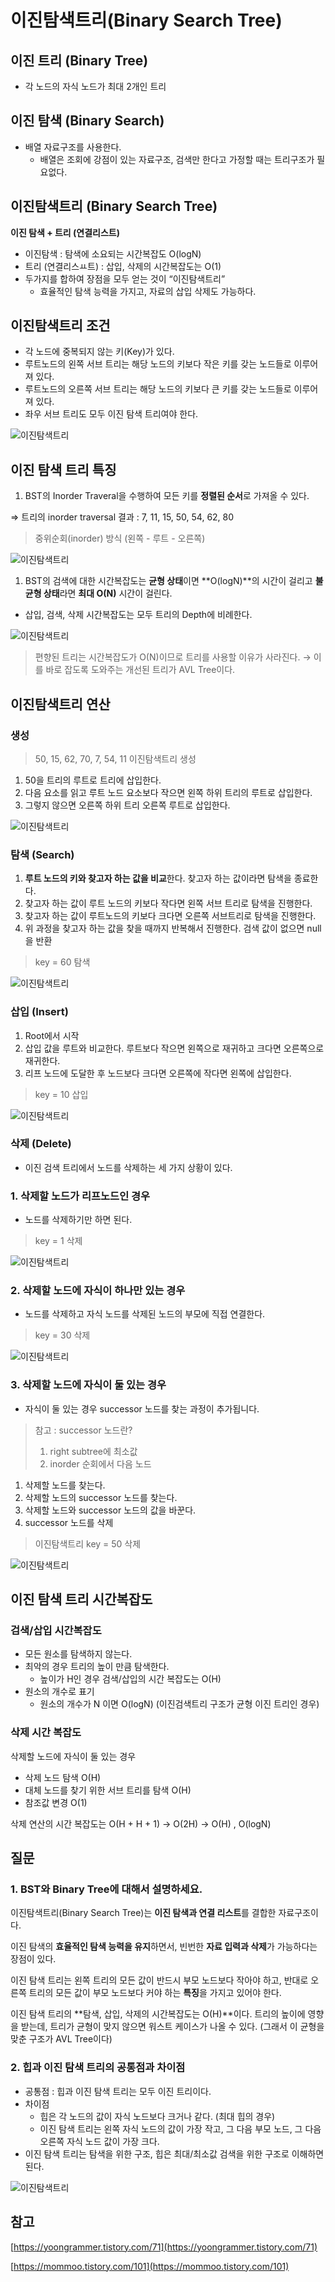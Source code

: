 # 이진탐색트리(Binary Search Tree)

## 이진 트리 (Binary Tree)

- 각 노드의 자식 노드가 최대 2개인 트리

## 이진 탐색 (Binary Search)

- 배열 자료구조를 사용한다.
    - 배열은 조회에 강점이 있는 자료구조, 검색만 한다고 가정할 때는 트리구조가 필요없다.

## 이진탐색트리 (Binary Search Tree)

**이진 탐색 + 트리 (연결리스트)**

- 이진탐색 : 탐색에 소요되는 시간복잡도 O(logN)
- 트리 (연결리스ㅛ트) : 삽입, 삭제의 시간복잡도는 O(1)
- 두가지를 합하여 장점을 모두 얻는 것이 “이진탐색트리”
    - 효율적인 탐색 능력을 가지고, 자료의 삽입 삭제도 가능하다.

## 이진탐색트리 조건

- 각 노드에 중복되지 않는 키(Key)가 있다.
- 루트노드의 왼쪽 서브 트리는 해당 노드의 키보다 작은 키를 갖는 노드들로 이루어져 있다.
- 루트노드의 오른쪽 서브 트리는 해당 노드의 키보다 큰 키를 갖는 노드들로 이루어져 있다.
- 좌우 서브 트리도 모두 이진 탐색 트리여야 한다.

![이진탐색트리](https://img1.daumcdn.net/thumb/R1280x0/?scode=mtistory2&fname=https%3A%2F%2Fblog.kakaocdn.net%2Fdn%2FbCe3QD%2Fbtq2ytHuN1Z%2FAi82KHYBlgY01j9hbwjOO1%2Fimg.png)

## 이진 탐색 트리 특징

1. BST의 Inorder Traveral을 수행하여 모든 키를 **정렬된 순서**로 가져올 수 있다.

⇒ 트리의 inorder traversal 결과 : 7, 11, 15, 50, 54, 62, 80

> 중위순회(inorder) 방식 (왼쪽 - 루트 - 오른쪽)


![이진탐색트리](https://img1.daumcdn.net/thumb/R1280x0/?scode=mtistory2&fname=https%3A%2F%2Fblog.kakaocdn.net%2Fdn%2Fcg5ezX%2Fbtq2y4AZEqe%2FBIKAzOf74qQmD4vqEN6lP1%2Fimg.png)

1. BST의 검색에 대한 시간복잡도는 **균형 상태**이면 **O(logN)**의 시간이 걸리고 **불균형 상태**라면 **최대 O(N)** 시간이 걸린다.
- 삽입, 검색, 삭제 시간복잡도는 모두 트리의 Depth에 비례한다.

![이진탐색트리](https://img1.daumcdn.net/thumb/R1280x0/?scode=mtistory2&fname=https%3A%2F%2Fblog.kakaocdn.net%2Fdn%2Fb5AX6Z%2Fbtq2BDbA4Sw%2FCDSV3lITsUrDIiss7ODMLk%2Fimg.png)

> 편향된 트리는 시간복잡도가 O(N)이므로 트리를 사용할 이유가 사라진다.
→ 이를 바로 잡도록 도와주는 개선된 트리가 AVL Tree이다.
>

## 이진탐색트리 연산

### 생성

> 50, 15, 62, 70, 7, 54, 11 이진탐색트리 생성
>
1. 50을 트리의 루트로 트리에 삽입한다.
2. 다음 요소를 읽고 루트 노드 요소보다 작으면 왼쪽 하위 트리의 루트로 삽입한다.
3. 그렇지 않으면 오른쪽 하위 트리 오른쪽 루트로 삽입한다.

![이진탐색트리](https://img1.daumcdn.net/thumb/R1280x0/?scode=mtistory2&fname=https%3A%2F%2Fblog.kakaocdn.net%2Fdn%2FcexmJD%2Fbtq2z1DLANG%2FZFiFmM5657r46N4hKKzv91%2Fimg.png)

### 탐색 (Search)

1. **루트 노드의 키와 찾고자 하는 값을 비교**한다. 찾고자 하는 값이라면 탐색을 종료한다.
2. 찾고자 하는 값이 루트 노드의 키보다 작다면 왼쪽 서브 트리로 탐색을 진행한다.
3. 찾고자 하는 값이 루트노드의 키보다 크다면 오른쪽 서브트리로 탐색을 진행한다.
4. 위 과정을 찾고자 하는 값을 찾을 때까지 반복해서 진행한다. 검색 값이 없으면 null을 반환

> key = 60 탐색
>

![이진탐색트리](https://img1.daumcdn.net/thumb/R1280x0/?scode=mtistory2&fname=https%3A%2F%2Fblog.kakaocdn.net%2Fdn%2FbDH5Xq%2Fbtq2D4F3nRp%2FUFt8cFNCzqfeytVgtvVLuk%2Fimg.png)

### 삽입 (Insert)

1. Root에서 시작
2. 삽입 값을 루트와 비교한다. 루트보다 작으면 왼쪽으로 재귀하고 크다면 오른쪽으로 재귀한다.
3. 리프 노드에 도달한 후 노드보다 크다면 오른쪽에 작다면 왼쪽에 삽입한다.

> key = 10 삽입
>

![이진탐색트리](https://img1.daumcdn.net/thumb/R1280x0/?scode=mtistory2&fname=https%3A%2F%2Fblog.kakaocdn.net%2Fdn%2FmiB91%2Fbtq2DsUG16h%2FZBlqV9bktKWCSDfIfQYxT1%2Fimg.png)

### 삭제 (Delete)

- 이진 검색 트리에서 노드를 삭제하는 세 가지 상황이 있다.

### 1. 삭제할 노드가 리프노드인 경우

- 노드를 삭제하기만 하면 된다.

> key = 1 삭제
>

![이진탐색트리](https://img1.daumcdn.net/thumb/R1280x0/?scode=mtistory2&fname=https%3A%2F%2Fblog.kakaocdn.net%2Fdn%2FeudyFG%2Fbtq2GXflqdC%2FTvIXkjTgEWoVoyvOv4xQN1%2Fimg.png)

### 2. 삭제할 노드에 자식이 하나만 있는 경우

- 노드를 삭제하고 자식 노드를 삭제된 노드의 부모에 직접 연결한다.

> key = 30 삭제
>

![이진탐색트리](https://img1.daumcdn.net/thumb/R1280x0/?scode=mtistory2&fname=https%3A%2F%2Fblog.kakaocdn.net%2Fdn%2Fd9YABr%2Fbtq2y4HJBqp%2FDbafbadT1SL5WSnKO6AFLK%2Fimg.png)

### 3. 삭제할 노드에 자식이 둘 있는 경우

- 자식이 둘 있는 경우 successor 노드를 찾는 과정이 추가됩니다.

> 참고 :
> successor 노드란?
> 1. right subtree에 최소값
> 2. inorder 순회에서 다음 노드


1. 삭제할 노드를 찾는다.
2. 삭제할 노드의 successor 노드를 찾는다.
3. 삭제할 노드와 successor 노드의 값을 바꾼다.
4. successor 노드를 삭제

> 이진탐색트리 key = 50 삭제


![이진탐색트리](https://img1.daumcdn.net/thumb/R1280x0/?scode=mtistory2&fname=https%3A%2F%2Fblog.kakaocdn.net%2Fdn%2FkYDgz%2Fbtq2BCDKWPR%2FT5wAjm1PwyAAKq9NNYctV0%2Fimg.png)

## 이진 탐색 트리 시간복잡도

### 검색/삽입 시간복잡도

- 모든 원소를 탐색하지 않는다.
- 최악의 경우 트리의 높이 만큼 탐색한다.
    - 높이가 H인 경우 검색/삽입의 시간 복잡도는 O(H)
- 원소의 개수로 표기
    - 원소의 개수가 N 이면 O(logN) (이진검색트리 구조가 균형 이진 트리인 경우)

### 삭제 시간 복잡도

삭제할 노드에 자식이 둘 있는 경우

- 삭제 노드 탐색 O(H)
- 대체 노드를 찾기 위한 서브 트리를 탐색 O(H)
- 참조값 변경 O(1)

삭제 연산의 시간 복잡도는 O(H + H + 1) → O(2H) → O(H) , O(logN)

## 질문

### 1. BST와 Binary Tree에 대해서 설명하세요.

이진탐색트리(Binary Search Tree)는 **이진 탐색과 연결 리스트**를 결합한 자료구조이다.

이진 탐색의 **효율적인 탐색 능력을 유지**하면서, 빈번한 **자료 입력과 삭제**가 가능하다는 장점이 있다.

이진 탐색 트리는 왼쪽 트리의 모든 값이 반드시 부모 노드보다 작아야 하고, 반대로 오른쪽 트리의 모든 값이 부모 노드보다 커야 하는 **특징**을 가지고 있어야 한다.

이진 탐색 트리의 **탐색, 삽입, 삭제의 시간복잡도는 O(H)**이다. 트리의 높이에 영향을 받는데, 트리가 균형이 맞지 않으면 워스트 케이스가 나올 수 있다. (그래서 이 균형을 맞춘 구조가 AVL Tree이다)

### 2. 힙과 이진 탐색 트리의 공통점과 차이점

- 공통점 : 힙과 이진 탐색 트리는 모두 이진 트리이다.
- 차이점
    - 힙은 각 노드의 값이 자식 노드보다 크거나 같다. (최대 힙의 경우)
    - 이진 탐색 트리는 왼쪽 자식 노드의 값이 가장 작고, 그 다음 부모 노드, 그 다음 오른쪽 자식 노드 값이 가장 크다.
- 이진 탐색 트리는 탐색을 위한 구조, 힙은 최대/최소값 검색을 위한 구조로 이해하면 된다.

![이진탐색트리](https://media.vlpt.us/images/nagosooo/post/0958aa5e-780e-4ec9-bcee-55ef1994acb9/%EC%8A%A4%ED%81%AC%EB%A6%B0%EC%83%B7%202021-10-27%20%EC%98%A4%ED%9B%84%202.27.28.png)

## 참고

[https://yoongrammer.tistory.com/71](https://yoongrammer.tistory.com/71)

[https://mommoo.tistory.com/101](https://mommoo.tistory.com/101)
